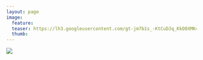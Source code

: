 ```yaml
---
layout: page
image:
  feature:
  teaser: https://lh3.googleusercontent.com/gt-jm7b1s_-KtCuDJq_KkO0XMK4D39YGJivEHmOeJHI=w245
  thumb:
---
```


[![](https://lh3.googleusercontent.com/gp2Zq6ggk4_YsccOyzuRjTVmzONP6JXgIdyKTwtBmAY=w800)](https://lh3.googleusercontent.com/gp2Zq6ggk4_YsccOyzuRjTVmzONP6JXgIdyKTwtBmAY=s0)
